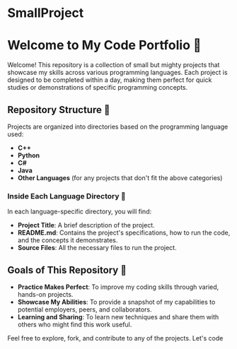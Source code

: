 # SmallProject
# Welcome to My Code Portfolio 🚀

Welcome! This repository is a collection of small but mighty projects that showcase my skills across various programming languages. Each project is designed to be completed within a day, making them perfect for quick studies or demonstrations of specific programming concepts.

## Repository Structure 📁

Projects are organized into directories based on the programming language used:
- **C++**
- **Python**
- **C#**
- **Java**
- **Other Languages** (for any projects that don't fit the above categories)

### Inside Each Language Directory 📘

In each language-specific directory, you will find:
- **Project Title**: A brief description of the project.
- **README.md**: Contains the project's specifications, how to run the code, and the concepts it demonstrates.
- **Source Files**: All the necessary files to run the project.

## Goals of This Repository 🎯

- **Practice Makes Perfect**: To improve my coding skills through varied, hands-on projects.
- **Showcase My Abilities**: To provide a snapshot of my capabilities to potential employers, peers, and collaborators.
- **Learning and Sharing**: To learn new techniques and share them with others who might find this work useful.

Feel free to explore, fork, and contribute to any of the projects. Let's code
